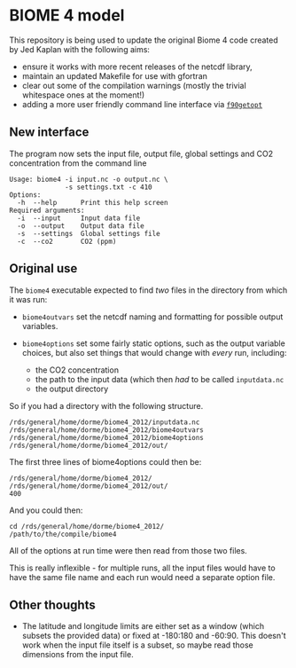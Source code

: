 # BIOME 4 model

This repository is being used to update the original Biome 4 code created by Jed 
Kaplan with the following aims:

* ensure it works with more recent releases of the netcdf library,
* maintain an updated Makefile for use with gfortran
* clear out some of the compilation warnings (mostly the trivial whitespace ones at the moment!)
* adding a more user friendly command line interface via [`f90getopt`](https://github.com/haniibrahim/f90getopt)

## New interface

The program now sets the input file, output file, global settings and CO2 
concentration from the command line

    Usage: biome4 -i input.nc -o output.nc \
                  -s settings.txt -c 410 
    Options:
      -h  --help      Print this help screen
    Required arguments:
      -i  --input     Input data file
      -o  --output    Output data file
      -s  --settings  Global settings file
      -c  --co2       CO2 (ppm)

## Original use

The `biome4` executable expected to find _two_ files in the directory from 
which it was run:

* `biome4outvars` set the netcdf naming and formatting for possible output
  variables.

* `biome4options` set some fairly static options, such as the output variable
  choices, but also set things that would change with _every_ run, including:
     
    * the CO2 concentration
    * the path to the input data (which then _had_ to be called `inputdata.nc`
    * the output directory

So if you had a directory with the following structure.

    /rds/general/home/dorme/biome4_2012/inputdata.nc
    /rds/general/home/dorme/biome4_2012/biome4outvars
    /rds/general/home/dorme/biome4_2012/biome4options
    /rds/general/home/dorme/biome4_2012/out/

The first three lines of biome4options could then be:

    /rds/general/home/dorme/biome4_2012/
    /rds/general/home/dorme/biome4_2012/out/
    400
 
And you could then:

    cd /rds/general/home/dorme/biome4_2012/
    /path/to/the/compile/biome4
    
All of the options at run time were then read from those two files.

This is really inflexible - for multiple runs, all the input files would have
to have the same file name and each run would need a separate option file.

## Other thoughts

* The latitude and longitude limits are either set as a window (which subsets the provided data) or
  fixed at -180:180 and -60:90. This doesn't work when the input file itself is a subset, so maybe
  read those dimensions from the input file.
